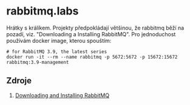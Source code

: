 # rabbitmq.labs
Hrátky s králíkem. Projekty předpokládají většinou, že rabbitmq běží na pozadí, viz. "Downloading a Installing RabbitMQ". 
Pro jednoduchost používám docker image, kterou spouštím:

```
# for RabbitMQ 3.9, the latest series
docker run -it --rm --name rabbitmq -p 5672:5672 -p 15672:15672 rabbitmq:3.9-management
```

## Zdroje
1. [Downloading and Installing RabbitMQ](https://www.rabbitmq.com/download.html)
